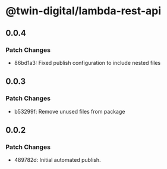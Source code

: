 # @twin-digital/lambda-rest-api

## 0.0.4

### Patch Changes

- 86bd1a3: Fixed publish configuration to include nested files

## 0.0.3

### Patch Changes

- b53299f: Remove unused files from package

## 0.0.2

### Patch Changes

- 489782d: Initial automated publish.
